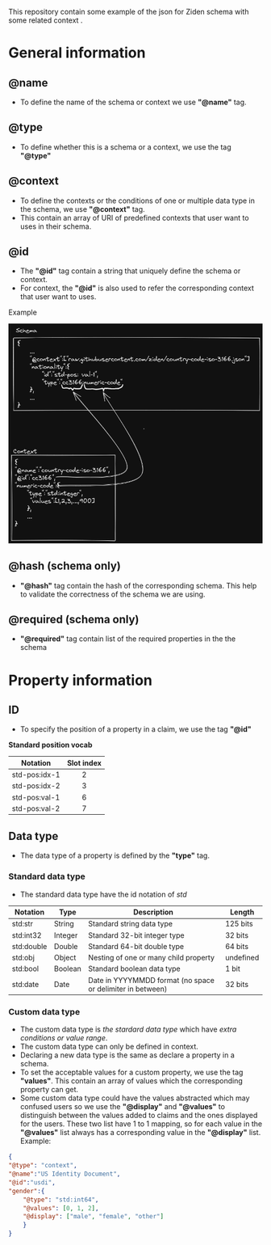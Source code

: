 This repository contain some example of the json for Ziden schema with some related context . 
# General information

## @name

- To define the name of the schema or context we use **"@name"** tag.

## @type

- To define whether this is a schema or a context, we use the tag **"@type"** 

## @context

- To define the contexts or the conditions of one or multiple data type in the schema, we use **"@context"** tag.
- This contain an array of URI of predefined contexts that user want to uses in their schema.

## @id
- The **"@id"** tag contain a string that uniquely define the schema or context.    
- For context, the **"@id"** is also used to refer the corresponding context that user want to uses.

Example 

![id-reference](./img/id-reference.png)

## @hash (schema only)

- **"@hash"** tag contain the hash of the corresponding schema. This help to validate the correctness of the schema we are using.

## @required (schema only)
- **"@required"** tag contain list of the required properties in the the schema

# Property information
## ID
- To specify the position of a property in a claim, we use the tag **"@id"**

**Standard position vocab**

| Notation       | Slot index |
| -------------- |:----------:|
| std-pos:idx-1  |     2      |
| std-pos:idx-2  |     3      |
| std-pos:val-1  |     6      |
| std-pos:val-2  |     7      |

## Data type
- The data type of a property is defined by the **"type"** tag.

### Standard data type

- The standard data type have the id notation of *std* 

| Notation   | Type    | Description                                                | Length 		 | 
| ---------- | ------- | ---------------------------------------------------------- | ---------- |
| std:str    | String  | Standard string data type                                  | 125 bits   |
| std:int32  | Integer | Standard 32-bit integer type                               | 32 bits    |
| std:double | Double  | Standard 64-bit double type                                | 64 bits    |
| std:obj    | Object  | Nesting of one or many child property                      | undefined  |
| std:bool   | Boolean | Standard boolean data type                                 | 1 bit      |
| std:date   | Date    | Date in YYYYMMDD format (no space or delimiter in between) | 32 bits    |

### Custom data type

- The custom data type is *the stardard data type* which have *extra conditions or value range*.
- The custom data type can only be defined in context.
- Declaring a new data type is the same as declare a property in a schema.
- To set the acceptable values for a custom property, we use the tag **"values"**. This contain an array of values which the corresponding property can get.
- Some custom data type could have the values abstracted which may confused users so we use the **"@display"** and **"@values"** to distinguish between the values added to claims and the ones displayed for the users. These two list have 1 to 1 mapping, so for each value in the **"@values"** list always has a corresponding value in the **"@display"** list.
Example: 
``` json
{
"@type": "context",
"@name":"US Identity Document",
"@id":"usdi",
"gender":{
	"@type": "std:int64",
	"@values": [0, 1, 2],
	"@display": ["male", "female", "other"]
	}
}
```
